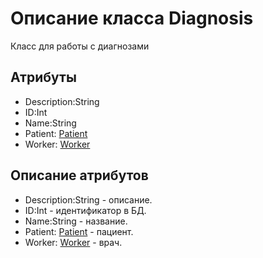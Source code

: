 # Описание класса Diagnosis
Класс для работы с диагнозами

## Атрибуты

* Description:String
* ID:Int
* Name:String
* Patient: [Patient](https://github.com/gogganesko/Orho/blob/master/docs/Patient.md "объект класса Patient")
* Worker: [Worker](https://github.com/gogganesko/Orho/blob/master/docs/Worker.md "объект класса Worker")


## Описание атрибутов

* Description:String - описание.
* ID:Int - идентификатор в БД.
* Name:String - название.
* Patient: [Patient](https://github.com/gogganesko/Orho/blob/master/docs/Patient.md "объект класса Patient") - пациент.
* Worker: [Worker](https://github.com/gogganesko/Orho/blob/master/docs/Worker.md "объект класса Worker") - врач.